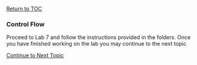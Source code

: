 <a href="https://github.com/CyberTrainingUSAF/06-Debugging-Assembly/blob/master/00-Table-of-Contents.md" rel="Return to TOC"> Return to TOC </a>

### Control Flow

Proceed to Lab 7 and follow the instructions provided in the folders.
Once you have finished working on the lab you may continue to the next topic

<a href="https://github.com/CyberTrainingUSAF/06-Debugging-Assembly/blob/master/04_ASM_Control_Flow/03_Strings_Calls.md" rel="Continue to Next Topic"> Continue to Next Topic </a>
